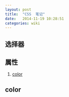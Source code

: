 ```yaml
---
layout: post
title:  "CSS  笔记"
date:   2014-11-19 10:28:51
categories: wiki
---
```


## 选择器 ##


## 属性 ##
1. [color](#color)


## color ##


